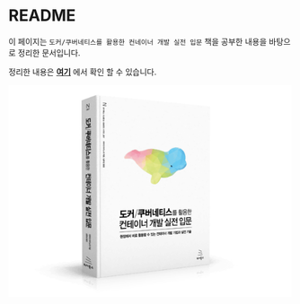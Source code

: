 # README

이 페이지는 `도커/쿠버네티스를 활용한 컨네이너 개발 실전 입문` 책을 공부한 내용을 바탕으로 정리한 문서입니다.

정리한 내용은 [**여기**](https://dydtjr1128.gitbook.io/understanding-docker/) 에서 확인 할 수 있습니다.

![](.gitbook/assets/image%20%282%29.png)

